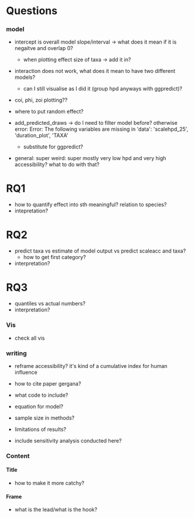 # Questions

### model
- intercept is overall model slope/interval -> what does it mean if it is negaitve and overlap 0?
  - when plotting effect size of taxa -> add it in?

- interaction does not work, what does it mean to have two different models?
  - can I still visualise as I did it (group hpd anyways with ggpredict)?

- coi, phi, zoi plotting??
  
- where to put random effect?

- add_predicted_draws -> do I need to filter model before?  otherwise error: Error: The following variables are missing in 'data':
'scalehpd_25', 'duration_plot', 'TAXA'
  - substitute for ggpredict?
  
- general: super weird: super mostly very low hpd and very high accessibility? what to do with that?
  
# RQ1
- how to quantify effect into sth meaningful? relation to species?
- intepretation?

# RQ2
- predict taxa vs estimate of model output vs predict scaleacc and taxa?
  - how to get first category?
- interpretation?

# RQ3
- quantiles vs actual numbers?
- interpretation?
 
  
### Vis
- check all vis


### writing
- reframe accessibility? it's kind of a cumulative index for human influence
- how to cite paper gergana?
- what code to include?



- equation for model?
- sample size in methods?
- limitations of results?
- include sensitivity analysis conducted here?


### Content

#### Title
- how to make it more catchy?

#### Frame
- what is the lead/what is the hook?
